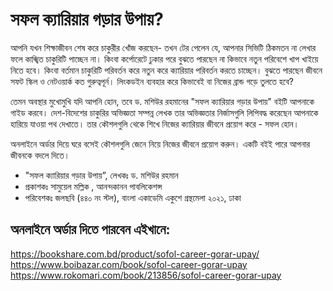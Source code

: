 


# সফল ক্যারিয়ার গড়ার উপায়?

আপনি যখন শিক্ষাজীবন শেষ করে চাকুরীর খোঁজ করছেন- তখন টের পেলেন যে, আপনার সিভিটি ঠিকমতন না লেখার ফলে কাঙ্খিত চাকুরিটি পাচ্ছেন না। কিংবা কর্পোরেটে ঢুকার পরে বুঝতে পারছেন না কিভাবে নতুন পরিবেশে খাপ খাইয়ে নিতে হবে। কিংবা বর্তমান চাকুরিটি পরিবর্তন করে নতুন করে ক‍্যারিয়ার পরিবর্তন করতে চাচ্ছেন। বুঝতে পারছেন জীবনে সফট স্কিল ও নেটওয়ার্ক কত গুরুত্বপূর্ন। লিংকডইন ব‍্যবহার করে কিভাবেই বা নিজের ব্রান্ড গড়ে তুলতে হবে?

তেমন অবস্থার মুখোমুখি যদি আপনি হোন, তবে ড. মশিউর রহমানের "সফল ক্যারিয়ার গড়ার উপায়" বইটি আপনাকে গাইড করবে। দেশ-বিদেশের চাকুরির অভিজ্ঞতা সম্পন্ন লেখক তার অভিজ্ঞতার নির্জাসগুলি লিপিবদ্ধ করেছেন আপনাকে হারিয়ে যাওয়া পথ দেখাতে। তার কৌশলগুলি থেকে শিখে নিজের ক‍্যারিয়ার জীবনে প্রয়োগ করে - সফল হোন। 

অনলাইনে অর্ডার দিয়ে ঘরে বসেই কৌশলগুলি জেনে নিয়ে নিজের জীবনে প্রয়োগ করুন। একটি বইই পারে আপনার জীবনকে বদলে দিতে। 



- "সফল ক্যারিয়ার গড়ার উপায়”,  লেখকঃ ড. মশিউর রহমান
- প্রকাশকঃ সামুয়েল মল্লিক , আনন্দকানন পাবলিকেশন্স
- পরিবেশকঃ জলছবি (৪৪০ নং স্টল), বাংলা একাডেমি একুশে গ্রন্থমেলা ২০২১, ঢাকা



## অনলাইনে অর্ডার দিতে পারবেন এইখানে: 
https://bookshare.com.bd/product/sofol-career-gorar-upay/
https://www.boibazar.com/book/sofol-career-gorar-upay
https://www.rokomari.com/book/213856/sofol-career-gorar-upay
